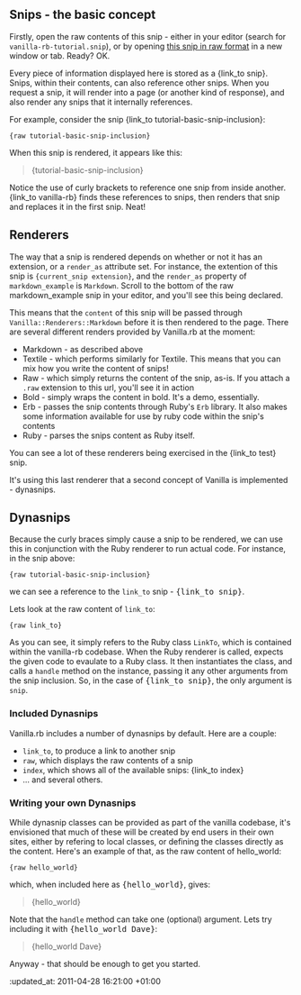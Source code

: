 Snips - the basic concept
------------

Firstly, open the raw contents of this snip - either in your editor (search for `vanilla-rb-tutorial.snip`), or by opening <a href="{current_snip name}.raw">this snip in raw format</a> in a new window or tab. Ready? OK.

Every piece of information displayed here is stored as a {link_to snip}. Snips, within their contents, can also reference other snips. When you request a snip, it will render into a page (or another kind of response), and also render any snips that it internally references.

For example, consider the snip {link_to tutorial-basic-snip-inclusion}:

    {raw tutorial-basic-snip-inclusion}

When this snip is rendered, it appears like this:

> {tutorial-basic-snip-inclusion}

Notice the use of curly brackets to reference one snip from inside another. {link_to vanilla-rb} finds these references to snips, then renders that snip and replaces it in the first snip. Neat!

Renderers
--------

The way that a snip is rendered depends on whether or not it has an extension, or a `render_as` attribute set. For instance, the extention of this snip is `{current_snip extension}`, and the `render_as` property of `markdown_example` is `Markdown`. Scroll to the bottom of the raw markdown_example snip in your editor, and you'll see this being declared.

This means that the `content` of this snip will be passed through `Vanilla::Renderers::Markdown` before it is then rendered to the page. There are several different renders provided by Vanilla.rb at the moment:

  * Markdown - as described above
  * Textile - which performs similarly for Textile. This means that you can mix how you write the content of snips!
  * Raw - which simply returns the content of the snip, as-is. If you attach a `.raw` extension to this url, you'll see it in action
  * Bold - simply wraps the content in bold. It's a demo, essentially.
  * Erb - passes the snip contents through Ruby's `Erb` library. It also makes some information available for use by ruby code within the snip's contents
  * Ruby - parses the snips content as Ruby itself.

You can see a lot of these renderers being exercised in the {link_to test} snip.

It's using this last renderer that a second concept of Vanilla is implemented - dynasnips.


Dynasnips
--------

Because the curly braces simply cause a snip to be rendered, we can use this in conjunction with the Ruby renderer to run actual code. For instance, in the snip above:

    {raw tutorial-basic-snip-inclusion}

we can see a reference to the `link_to` snip - <tt>&#123;link\_to snip&#125;</tt>.

Lets look at the raw content of `link_to`:

    {raw link_to}

As you can see, it simply refers to the Ruby class `LinkTo`, which is contained within the vanilla-rb codebase. When the Ruby renderer is called, expects the given code to evaulate to a Ruby class. It then instantiates the class, and calls a `handle` method on the instance, passing it any other arguments from the snip inclusion. So, in the case of <tt>&#123;link\_to snip&#125;</tt>, the only argument is `snip`.

### Included Dynasnips

Vanilla.rb includes a number of dynasnips by default. Here are a couple:

  * `link_to`, to produce a link to another snip
  * `raw`, which displays the raw contents of a snip
  * `index`, which shows all of the available snips: {link_to index}
  * ... and several others.

### Writing your own Dynasnips

While dynasnip classes can be provided as part of the vanilla codebase, it's envisioned that much of these will be created by end users in their own sites, either by refering to local classes, or defining the classes directly as the content. Here's an example of that, as the raw content of hello_world:

    {raw hello_world}

which, when included here as <tt>&#123;hello\_world&#125;</tt>, gives:

> {hello_world}

Note that the `handle` method can take one (optional) argument. Lets try including it with <tt>&#123;hello\_world Dave&#125;</tt>:

> {hello_world Dave}

Anyway - that should be enough to get you started.

:updated_at: 2011-04-28 16:21:00 +01:00
